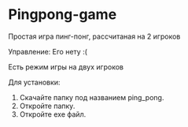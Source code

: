 # Pingpong-game
Простая игра пинг-понг, рассчитаная на 2 игроков

Управление:
Его нету :(

Есть режим игры на двух игроков

Для установки:
1. Скачайте папку под названием ping_pong.
2. Откройте папку.
3. Откройте exe файл.
